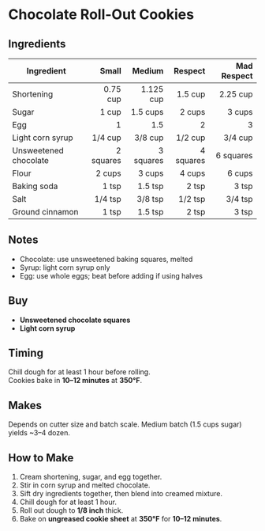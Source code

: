 # Chocolate Roll-Out Cookies

## Ingredients

| Ingredient            | Small | Medium | Respect | Mad Respect |
|------------------------|------------:|---------------:|-------------:|-------------:|
| Shortening             |   0.75 cup  |   1.125 cup    |   1.5 cup    |   2.25 cup   |
| Sugar                  |   1 cup     |   1.5 cups     |   2 cups     |   3 cups     |
| Egg                    |   1         |   1.5          |   2          |   3          |
| Light corn syrup       |   1/4 cup   |   3/8 cup      |   1/2 cup    |   3/4 cup    |
| Unsweetened chocolate  |   2 squares |   3 squares    |   4 squares  |   6 squares  |
| Flour                  |   2 cups    |   3 cups       |   4 cups     |   6 cups     |
| Baking soda            |   1 tsp     |   1.5 tsp      |   2 tsp      |   3 tsp      |
| Salt                   |   1/4 tsp   |   3/8 tsp      |   1/2 tsp    |   3/4 tsp    |
| Ground cinnamon        |   1 tsp     |   1.5 tsp      |   2 tsp      |   3 tsp      |

## Notes

- Chocolate: use unsweetened baking squares, melted  
- Syrup: light corn syrup only  
- Egg: use whole eggs; beat before adding if using halves

## Buy

- **Unsweetened chocolate squares**
- **Light corn syrup**

## Timing

Chill dough for at least 1 hour before rolling.  
Cookies bake in **10–12 minutes** at **350°F**.

## Makes

Depends on cutter size and batch scale. Medium batch (1.5 cups sugar) yields ~3–4 dozen.

## How to Make

1. Cream shortening, sugar, and egg together.  
2. Stir in corn syrup and melted chocolate.  
3. Sift dry ingredients together, then blend into creamed mixture.  
4. Chill dough for at least 1 hour.  
5. Roll out dough to **1/8 inch** thick.  
6. Bake on **ungreased cookie sheet** at **350°F** for **10–12 minutes**.
